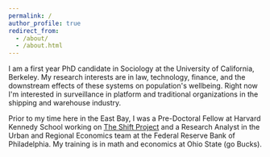 ```yaml
---
permalink: /
author_profile: true
redirect_from: 
  - /about/
  - /about.html
---
```


I am a first year PhD candidate in Sociology at the University of California, Berkeley. My research interests are in law, technology, finance, and the downstream effects of these systems on population's wellbeing. Right now I'm interested in surveillance in platform and traditional organizations in the shipping and warehouse industry. 

Prior to my time here in the East Bay, I was a Pre-Doctoral Fellow at Harvard Kennedy School working on [The Shift Project](https://shift.hks.harvard.edu/author/annette-gailliot/) and a Research Analyst in the Urban and Regional Economics team at the Federal Reserve Bank of Philadelphia. My training is in math and economics at Ohio State (go Bucks). 
